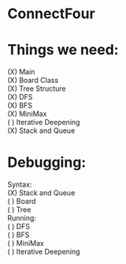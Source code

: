 # ConnectFour
# Things we need:
   (X) Main <br/>
   (X) Board Class <br/>
   (X) Tree Structure <br/>
   (X) DFS <br/>
   (X) BFS <br/>
   (X) MiniMax <br/>
   ( ) Iterative Deepening <br/>
   (X) Stack and Queue <br/>
   
# Debugging:
   Syntax: <br/>
      (X) Stack and Queue <br/>
      ( ) Board <br/>
      ( ) Tree <br/>
   Running: <br/>
      ( ) DFS <br/>
      ( ) BFS <br/>
      ( ) MiniMax <br/>
      ( ) Iterative Deepening <br/>
